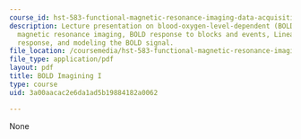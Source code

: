 ```yaml
---
course_id: hst-583-functional-magnetic-resonance-imaging-data-acquisition-and-analysis-fall-2008
description: Lecture presentation on blood-oxygen-level-dependent (BOLD) functional
  magnetic resonance imaging, BOLD response to blocks and events, Linearity of BOLD
  response, and modeling the BOLD signal.
file_location: /coursemedia/hst-583-functional-magnetic-resonance-imaging-data-acquisition-and-analysis-fall-2008/3a00aacac2e6da1ad5b19884182a0062_1015_bol_physl3.pdf
file_type: application/pdf
layout: pdf
title: BOLD Imagining I
type: course
uid: 3a00aacac2e6da1ad5b19884182a0062

---
```

None